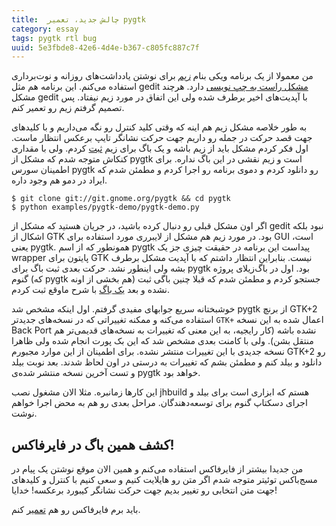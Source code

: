 ```yaml
---
title:  چالش جدید، تعمیر pygtk
category: essay
tags: pygtk rtl bug
uuid: 5e3fbde8-42e6-4d4e-b367-c805fc887c7f
---
```

من معمولا از یک برنامه ویکی بنام [_زیم_][زیم] برای نوشتن یادداشت‌های روزانه و نوت‌برداری استفاده می‌کنم. این برنامه هم مثل gedit ‏[مشکل راست به چپ نویسی][باگ‌سیزده‌ساله] دارد. هرچند مشکل gedit با آپدیت‌های اخیر برطرف شده ولی این اتفاق در مورد زیم نیفتاد. پس تصمیم گرفتم زیم رو تعمیر کنم.

به طور خلاصه مشکل زیم هم اینه که وقتی کلید کنترل رو نگه می‌داریم و با کلیدهای جهت قصد حرکت در جمله رو داریم جهت حرکت نشانگر تایپ برعکس انتظار ماست. اول فکر کردم مشکل باید از زیم باشه و یک باگ برای زیم [ثبت][باگ‌زیم] کردم. ولی با مقداری کنکاش متوجه شدم که مشکل از pygtk است و زیم نقشی در این باگ نداره. برای اطمینان سورس pygtk رو دانلود کردم و دموی برنامه رو اجرا کردم و مطمئن شدم که ایراد در دمو هم وجود داره.

    $ git clone git://git.gnome.org/pygtk && cd pygtk
    $ python examples/pygtk-demo/pygtk-demo.py

اگر اون مشکل قبلی رو دنبال کرده باشید، در جریان هستید که مشکل از gedit نبود بلکه اشکال از GTK بود. در مورد زیم هم مشکل از لایبرری مورد استفاده برای GUI است، یعنی pygtk. همونطور که از اسم pygtk پیداست این برنامه در حقیقت چیزی جز یک wrapper پایتون برای GTK نیست. بنابراین انتظار داشتم که با آپدیت مشکل برطرف بشه ولی اینطور نشد. حرکت بعدی ثبت باگ برای pygtk بود. اول در باگ‌زیلای پروژه گنوم (که pygtk هم بخشی از اونه) جستجو کردم و مطمئن شدم که قبلا چنین باگی ثبت نشده و بعد [یک باگ][باگ‌پایجی] با شرح ماوقع ثبت کردم.

خوشبختانه سریع جوابهای مفیدی گرفتم. اول اینکه مشخص شد pygtk از برنچ GTK+2 استفاده می‌کنه و ممکنه تغییراتی که در نسخه‌های جدیدتر ‍‍‍`GTK+` اعمال شده به این نسخه Back Port نشده باشه (کار رایجیه، به این معنی که تغییرات به نسخه‌های قدیمی‌تر هم منتقل بشن). ولی با کامنت بعدی مشخص شد که این بک پورت انجام شده ولی ظاهرا نسخه جدیدی با این تغییرات منتشر نشده. برای اطمینان از این موارد مجبورم GTK+2 رو دانلود و بیلد کنم و مطمئن بشم که تغییرات به درستی در اون لحاظ شدند. بعد نوبت بیلد و تست آخرین نسخه منتشر شده‌ی pygtk خواهد بود. 

این کارها زمانبره. مثلا الان مشغول نصب jhbuild هستم که ابزاری است برای بیلد و اجرای دسکتاپ گنوم برای توسعه‌دهندگان. مراحل بعدی رو هم به محض اجرا خواهم نوشت.

## کشف همین باگ در فایرفاکس!
من جدیدا بیشتر از فایرفاکس استفاده می‌کنم و همین الان موقع نوشتن یک پیام در مسج‌باکس توئیتر متوجه شدم اگر متن رو هایلایت کنیم و سعی کنیم با کنترل و کلیدهای جهت متن انتخابی رو تغییر بدیم جهت حرکت نشانگر کیبورد برعکسه! خدایا!

باید برم فایرفاکس رو هم [تعمیر][باگ‌فایرفاکس] کنم.

[زیم]: http://zim-wiki.org/
[باگ‌سیزده‌ساله]: /13-years-old-bug-fixed.html
[باگ‌زیم]: https://github.com/jaap-karssenberg/zim-desktop-wiki/issues/229
[باگ‌پایجی]: https://bugzilla.gnome.org/show_bug.cgi?id=790341
[باگ‌فایرفاکس]: https://bugzilla.mozilla.org/show_bug.cgi?id=1417662
